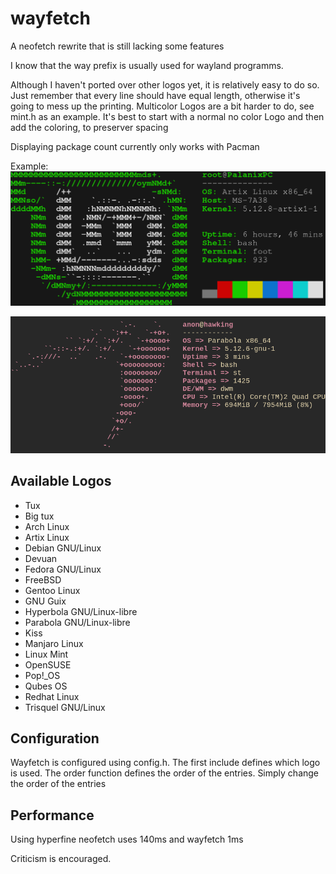wayfetch
========

A neofetch rewrite that is still lacking some features

I know that the way prefix is usually used for wayland programms.

Although I haven't ported over other logos yet, it is relatively easy to do so. 
Just remember that every line should have equal length, otherwise it's going to mess up the printing. 
Multicolor Logos are a bit harder to do, see mint.h as an example. It's best to start with a normal no color Logo and then add the coloring, to preserver spacing

Displaying package count currently only works with Pacman

Example:
![example output](logos/example.png)

![example 2](logos/example2.png)

Available Logos
------------
- Tux
- Big tux
- Arch Linux
- Artix Linux
- Debian GNU/Linux
- Devuan
- Fedora GNU/Linux
- FreeBSD
- Gentoo Linux
- GNU Guix
- Hyperbola GNU/Linux-libre
- Parabola GNU/Linux-libre
- Kiss
- Manjaro Linux
- Linux Mint
- OpenSUSE
- Pop\!_OS
- Qubes OS
- Redhat Linux
- Trisquel GNU/Linux

Configuration
-------------

Wayfetch is configured using config.h. The first include defines which logo is used.
The order function defines the order of the entries. Simply change the order of the entries

Performance
-----------

Using hyperfine neofetch uses 140ms and wayfetch 1ms


Criticism is encouraged. 
